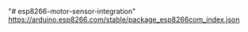 "# esp8266-motor-sensor-integration" 
https://arduino.esp8266.com/stable/package_esp8266com_index.json